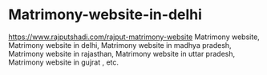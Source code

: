 # Matrimony-website-in-delhi
https://www.rajputshadi.com/rajput-matrimony-website Matrimony website, Matrimony website in delhi, Matrimony website in madhya pradesh, Matrimony website in rajasthan, Matrimony website in uttar pradesh, Matrimony website in gujrat , etc.
